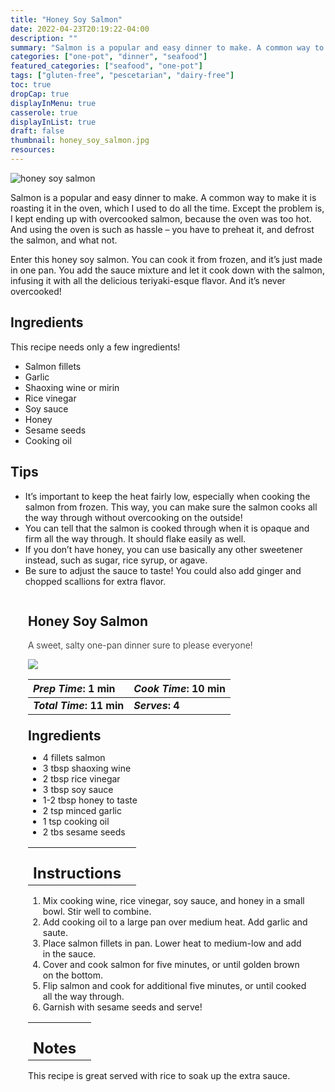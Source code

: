 ```yaml
---
title: "Honey Soy Salmon"
date: 2022-04-23T20:19:22-04:00
description: ""
summary: "Salmon is a popular and easy dinner to make. A common way to make it is roasting it in the oven, which I used to do all the time. Except the problem is, I kept ending up with overcooked salmon, because the oven was too hot. And using the oven is such as hassle – you have to preheat it, and defrost the salmon, and what not."
categories: ["one-pot", "dinner", "seafood"]
featured_categories: ["seafood", "one-pot"]
tags: ["gluten-free", "pescetarian", "dairy-free"]
toc: true
dropCap: true
displayInMenu: true
casserole: true
displayInList: true
draft: false
thumbnail: honey_soy_salmon.jpg
resources:
---
```


![honey soy salmon](../../honey_soy_salmon.jpg)

Salmon is a popular and easy dinner to make. A common way to make it is roasting it in the oven, which I used to do all the time. Except the problem is, I kept ending up with overcooked salmon, because the oven was too hot. And using the oven is such as hassle – you have to preheat it, and defrost the salmon, and what not.

Enter this honey soy salmon. You can cook it from frozen, and it’s just made in one pan. You add the sauce mixture and let it cook down with the salmon, infusing it with all the delicious teriyaki-esque flavor. And it’s never overcooked!

## Ingredients

This recipe needs only a few ingredients!

- Salmon fillets
- Garlic
- Shaoxing wine or mirin
- Rice vinegar
- Soy sauce
- Honey
- Sesame seeds
- Cooking oil

## Tips

- It’s important to keep the heat fairly low, especially when cooking the salmon from frozen. This way, you can make sure the salmon cooks all the way through without overcooking on the outside!
- You can tell that the salmon is cooked through when it is opaque and firm all the way through. It should flake easily as well.
- If you don’t have honey, you can use basically any other sweetener instead, such as sugar, rice syrup, or agave.
- Be sure to adjust the sauce to taste! You could also add ginger and chopped scallions for extra flavor.

<div class = "bg-pink-100 dark:bg-gray-700"  id = "recipe"> 
<div class = "bg-pink-100 dark:bg-gray-700"  style = "padding-left:2em; margin-top:0; margin-bottom:0;">

<div style="display:grid; align-items:start; justify-content:space-between; padding-right:2em" class="grid-cols-2 gap-2 md:gap-4 lg:gap-8 xl:gap-12"><div class = "mb-8"><h2>Honey Soy Salmon</h2><p style = "font-weight: 300;">A sweet, salty one-pan dinner sure to please everyone!</p></div> <img src="../../honey_soy_salmon.jpg" class="w-full h-auto mx-auto"></div>

| _Prep Time_: 1 min  | _Cook Time_: 10 min  |
| :--- | :--- |
| **_Total Time_: 11 min** | **_Serves_: 4**  |

</div>
<div style="padding-left:2em; padding-right:2em; border-width:3px; margin-top:0;" class="bg-white dark:bg-gray-900 border-pink-100 dark:border-gray-700 dark:!text-white">
 <div><h2 style = "margin-top:1em; margin-bottom:0;" >Ingredients</h2></div>

- 4 fillets salmon
- 3 tbsp shaoxing wine
- 2 tbsp rice vinegar
- 3 tbsp soy sauce
- 1-2 tbsp honey to taste
- 2 tsp minced garlic
- 1 tsp cooking oil
- 2 tbs sesame seeds

|   |    |
| :--- | :--- |
| <div><h2 style = "margin-top:1em; margin-bottom:0;" >Instructions</h2></div>|   |

1. Mix cooking wine, rice vinegar, soy sauce, and honey in a small bowl. Stir well to combine.
2. Add cooking oil to a large pan over medium heat. Add garlic and saute.
3. Place salmon fillets in pan. Lower heat to medium-low and add in the sauce.
4. Cover and cook salmon for five minutes, or until golden brown on the bottom.
5. Flip salmon and cook for additional five minutes, or until cooked all the way through.
6. Garnish with sesame seeds and serve!

|   |    |
| :--- | :--- |
| <div><h2 style = "margin-top:1em; margin-bottom:0;" >Notes</h2></div>|   |

This recipe is great served with rice to soak up the extra sauce.

</div>
</div>